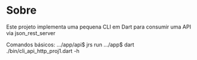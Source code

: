 # Sobre

Este projeto implementa uma pequena CLI em Dart para consumir uma API via json_rest_server

Comandos básicos:
.../app/api$ jrs run
.../app$ dart ./bin/cli_api_http_proj1.dart -h